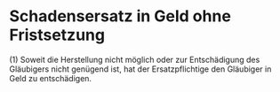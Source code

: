 # Schadensersatz in Geld ohne Fristsetzung

(1) Soweit die Herstellung nicht möglich oder zur Entschädigung des Gläubigers nicht genügend ist, hat der Ersatzpflichtige den Gläubiger in Geld zu entschädigen.